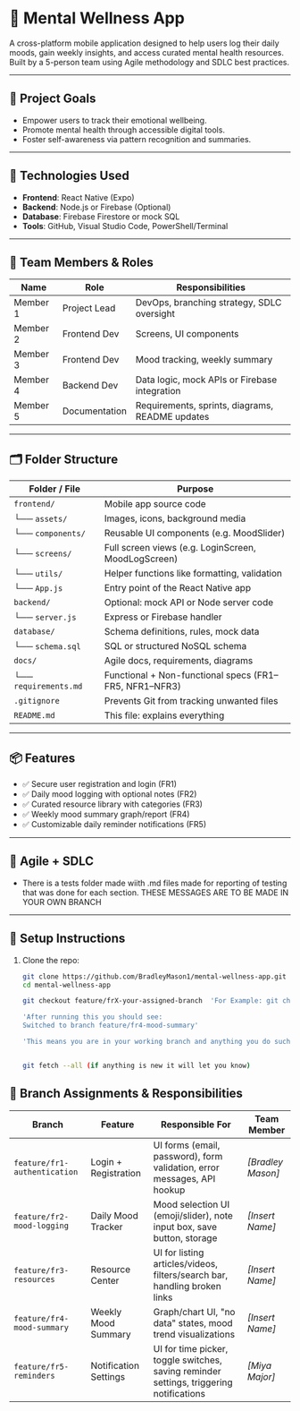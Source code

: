 # 🧠 Mental Wellness App

A cross-platform mobile application designed to help users log their daily moods, gain weekly insights, and access curated mental health resources. Built by a 5-person team using Agile methodology and SDLC best practices.

---

## 🚀 Project Goals

- Empower users to track their emotional wellbeing.
- Promote mental health through accessible digital tools.
- Foster self-awareness via pattern recognition and summaries.

---

## 🧰 Technologies Used

- **Frontend**: React Native (Expo)
- **Backend**: Node.js or Firebase (Optional)
- **Database**: Firebase Firestore or mock SQL
- **Tools**: GitHub, Visual Studio Code, PowerShell/Terminal

---

## 👥 Team Members & Roles

| Name | Role | Responsibilities |
|------|------|------------------|
| Member 1 | Project Lead | DevOps, branching strategy, SDLC oversight |
| Member 2 | Frontend Dev | Screens, UI components |
| Member 3 | Frontend Dev | Mood tracking, weekly summary |
| Member 4 | Backend Dev | Data logic, mock APIs or Firebase integration |
| Member 5 | Documentation | Requirements, sprints, diagrams, README updates |

---

## 🗂️ Folder Structure

| Folder / File           | Purpose |
|-------------------------|---------|
| `frontend/`             | Mobile app source code |
| └── `assets/`           | Images, icons, background media |
| └── `components/`       | Reusable UI components (e.g. MoodSlider) |
| └── `screens/`          | Full screen views (e.g. LoginScreen, MoodLogScreen) |
| └── `utils/`            | Helper functions like formatting, validation |
| └── `App.js`            | Entry point of the React Native app |
| `backend/`              | Optional: mock API or Node server code |
| └── `server.js`         | Express or Firebase handler |
| `database/`             | Schema definitions, rules, mock data |
| └── `schema.sql`        | SQL or structured NoSQL schema |
| `docs/`                 | Agile docs, requirements, diagrams |
| └── `requirements.md`   | Functional + Non-functional specs (FR1–FR5, NFR1–NFR3) |
| `.gitignore`            | Prevents Git from tracking unwanted files |
| `README.md`             | This file: explains everything |

---

## 📦 Features

- ✅ Secure user registration and login (FR1)
- ✅ Daily mood logging with optional notes (FR2)
- ✅ Curated resource library with categories (FR3)
- ✅ Weekly mood summary graph/report (FR4)
- ✅ Customizable daily reminder notifications (FR5)

---

## 🧪 Agile + SDLC

- There is a tests folder made wiith .md files made for reporting of testing that was done for each section. THESE MESSAGES ARE TO BE MADE IN YOUR OWN BRANCH 

---

## 📌 Setup Instructions

1. Clone the repo:
   ```bash
   git clone https://github.com/BradleyMason1/mental-wellness-app.git
   cd mental-wellness-app

   git checkout feature/frX-your-assigned-branch  'For Example: git checkout feature/fr4-mood-summary'
   
   'After running this you should see: 
   Switched to branch feature/fr4-mood-summary'

   'This means you are in your working branch and anything you do such as git add ., or git commit -m "Your commit message", or git push will be pushed to your branch '


   git fetch --all (if anything is new it will let you know)

## 👥 Branch Assignments & Responsibilities

| Branch                       | Feature               | Responsible For                                                                         | Team Member      |
| ---------------------------- | --------------------- | --------------------------------------------------------------------------------------- | ---------------- |
| `feature/fr1-authentication` | Login + Registration  | UI forms (email, password), form validation, error messages, API hookup                 | *\[Bradley Mason]* |
| `feature/fr2-mood-logging`   | Daily Mood Tracker    | Mood selection UI (emoji/slider), note input box, save button, storage                  | *\[Insert Name]* |
| `feature/fr3-resources`      | Resource Center       | UI for listing articles/videos, filters/search bar, handling broken links               | *\[Insert Name]* |
| `feature/fr4-mood-summary`   | Weekly Mood Summary   | Graph/chart UI, "no data" states, mood trend visualizations                             | *\[Insert Name]* |
| `feature/fr5-reminders`      | Notification Settings | UI for time picker, toggle switches, saving reminder settings, triggering notifications | *\[Miya Major]* |


